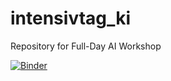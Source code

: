 # intensivtag_ki

Repository for Full-Day AI Workshop

[![Binder](https://mybinder.org/badge_logo.svg)](https://mybinder.org/v2/gh/sershev/intensivtag_ki/HEAD)
